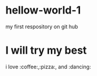 # hellow-world-1
my first respository on git hub
<h1>I will try my best</h1>
i love :coffee:,:pizza:, and :dancing:
